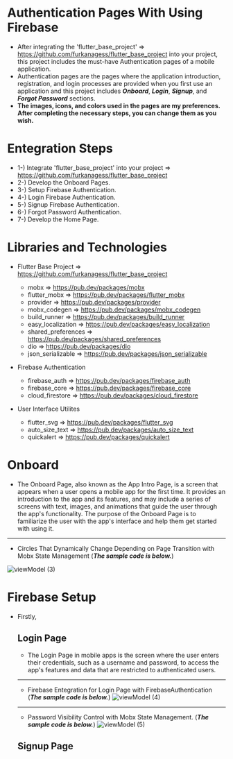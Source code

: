 # Authentication Pages With Using Firebase

- After integrating the 'flutter_base_project' => https://github.com/furkanagess/flutter_base_project into your project, this project includes the must-have Authentication pages of a mobile application. 
- Authentication pages are the pages where the application introduction, registration, and login processes are provided when you first use an application and this project includes ***Onboard***, ***Login***, ***Signup***, and ***Forgot Password*** sections. 
- **The images, icons, and colors used in the pages are my preferences. After completing the necessary steps, you can change them as you wish.** 

# Entegration Steps
  - 1-) Integrate 'flutter_base_project' into your project => https://github.com/furkanagess/flutter_base_project
  - 2-) Develop the Onboard Pages.
  - 3-) Setup Firebase Authentication.
  - 4-) Login Firebase Authentication.
  - 5-) Signup Firebase Authentication.
  - 6-) Forgot Password Authentication.
  - 7-) Develop the Home Page.

# Libraries and Technologies
  - Flutter Base Project => https://github.com/furkanagess/flutter_base_project
    - mobx => https://pub.dev/packages/mobx
    - flutter_mobx => https://pub.dev/packages/flutter_mobx
    - provider => https://pub.dev/packages/provider
    - mobx_codegen => https://pub.dev/packages/mobx_codegen
    - build_runner => https://pub.dev/packages/build_runner
    - easy_localization => https://pub.dev/packages/easy_localization 
    - shared_preferences => https://pub.dev/packages/shared_preferences
    - dio => https://pub.dev/packages/dio
    - json_serializable => https://pub.dev/packages/json_serializable
    
  - Firebase Authentication
    - firebase_auth => https://pub.dev/packages/firebase_auth
    - firebase_core => https://pub.dev/packages/firebase_core
    - cloud_firestore => https://pub.dev/packages/cloud_firestore
   
  - User Interface Utilites
    - flutter_svg => https://pub.dev/packages/flutter_svg
    - auto_size_text => https://pub.dev/packages/auto_size_text
    - quickalert => https://pub.dev/packages/quickalert
  
# Onboard   
  - The Onboard Page, also known as the App Intro Page, is a screen that appears when a user opens a mobile app for the first time. It provides an introduction to the app and its features, and may include a series of screens with text, images, and animations that guide the user through the app's functionality. The purpose of the Onboard Page is to familiarize the user with the app's interface and help them get started with using it.
  ----
  - Circles That Dynamically Change Depending on Page Transition with Mobx State Management (***The sample code is below.***)


  ![viewModel (3)](https://user-images.githubusercontent.com/92018394/221279873-d68d23df-c2d5-4592-a76c-9a0789f5e1bb.png)
  
# Firebase Setup 
  - Firstly,
  
    ## Login Page
       - The Login Page in mobile apps is the screen where the user enters their credentials, such as a username and password, to access the app's features and data that are restricted to authenticated users. 
       -----------
       - Firebase Entegration for Login Page with FirebaseAuthentication (***The sample code is below.***)
     ![viewModel (4)](https://user-images.githubusercontent.com/92018394/221283457-ff5d36cb-65f2-436e-b634-a128134eeafa.png)
     ---------
       - Password Visibility Control with Mobx State Management. (***The sample code is below.***)
       ![viewModel (5)](https://user-images.githubusercontent.com/92018394/221350825-918e0105-715c-47a1-98d1-6f4debde1893.png)

       
       
    ## Signup Page  

